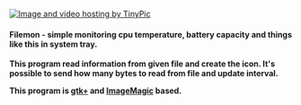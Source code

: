 <a href="http://tinypic.com?ref=a1ha9v" target="_blank"><img src="http://i57.tinypic.com/a1ha9v.jpg" border="0" alt="Image and video hosting by TinyPic"></a>
<h4>Filemon - simple monitoring cpu temperature, battery capacity and things like this in system tray.</h4>

<strong>

This program read information from given file and create the icon.
It's possible to send how many bytes to read from file and update interval.

This program is <a href="http://www.gtk.org">gtk+</a> and <a href="http://www.imagemagick.org">ImageMagic</a> based.

</strong>
